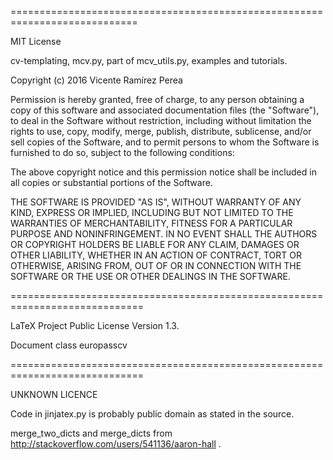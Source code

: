 ============================================================================

MIT License

cv-templating, mcv.py, part of mcv_utils.py, examples and tutorials.

Copyright (c) 2016 Vicente Ramírez Perea

Permission is hereby granted, free of charge, to any person obtaining a copy
of this software and associated documentation files (the "Software"), to deal
in the Software without restriction, including without limitation the rights
to use, copy, modify, merge, publish, distribute, sublicense, and/or sell
copies of the Software, and to permit persons to whom the Software is
furnished to do so, subject to the following conditions:

The above copyright notice and this permission notice shall be included in all
copies or substantial portions of the Software.

THE SOFTWARE IS PROVIDED "AS IS", WITHOUT WARRANTY OF ANY KIND, EXPRESS OR
IMPLIED, INCLUDING BUT NOT LIMITED TO THE WARRANTIES OF MERCHANTABILITY,
FITNESS FOR A PARTICULAR PURPOSE AND NONINFRINGEMENT. IN NO EVENT SHALL THE
AUTHORS OR COPYRIGHT HOLDERS BE LIABLE FOR ANY CLAIM, DAMAGES OR OTHER
LIABILITY, WHETHER IN AN ACTION OF CONTRACT, TORT OR OTHERWISE, ARISING FROM,
OUT OF OR IN CONNECTION WITH THE SOFTWARE OR THE USE OR OTHER DEALINGS IN THE
SOFTWARE.

=============================================================================

LaTeX Project Public License Version 1.3.

Document class europasscv


=============================================================================

UNKNOWN LICENCE

Code in jinjatex.py is probably public domain as stated in the source.

merge_two_dicts and merge_dicts from http://stackoverflow.com/users/541136/aaron-hall .